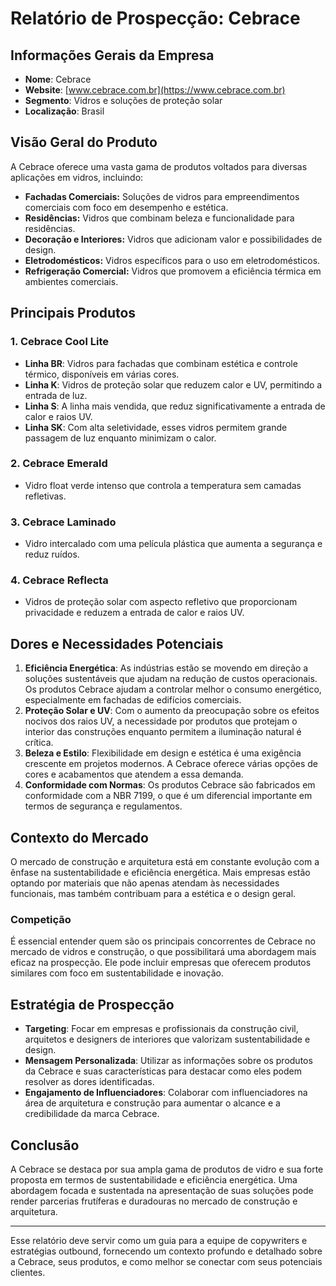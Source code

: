 # Relatório de Prospecção: Cebrace

## Informações Gerais da Empresa
- **Nome**: Cebrace
- **Website**: [www.cebrace.com.br](https://www.cebrace.com.br)
- **Segmento**: Vidros e soluções de proteção solar
- **Localização**: Brasil

## Visão Geral do Produto
A Cebrace oferece uma vasta gama de produtos voltados para diversas aplicações em vidros, incluindo:
- **Fachadas Comerciais:** Soluções de vidros para empreendimentos comerciais com foco em desempenho e estética.
- **Residências:** Vidros que combinam beleza e funcionalidade para residências.
- **Decoração e Interiores:** Vidros que adicionam valor e possibilidades de design.
- **Eletrodomésticos:** Vidros específicos para o uso em eletrodomésticos.
- **Refrigeração Comercial:** Vidros que promovem a eficiência térmica em ambientes comerciais.

## Principais Produtos
### 1. Cebrace Cool Lite
   - **Linha BR**: Vidros para fachadas que combinam estética e controle térmico, disponíveis em várias cores.
   - **Linha K**: Vidros de proteção solar que reduzem calor e UV, permitindo a entrada de luz.
   - **Linha S**: A linha mais vendida, que reduz significativamente a entrada de calor e raios UV.
   - **Linha SK**: Com alta seletividade, esses vidros permitem grande passagem de luz enquanto minimizam o calor.

### 2. Cebrace Emerald
   - Vidro float verde intenso que controla a temperatura sem camadas refletivas.

### 3. Cebrace Laminado
   - Vidro intercalado com uma película plástica que aumenta a segurança e reduz ruídos.

### 4. Cebrace Reflecta
   - Vidros de proteção solar com aspecto refletivo que proporcionam privacidade e reduzem a entrada de calor e raios UV.

## Dores e Necessidades Potenciais
1. **Eficiência Energética**: As indústrias estão se movendo em direção a soluções sustentáveis que ajudam na redução de custos operacionais. Os produtos Cebrace ajudam a controlar melhor o consumo energético, especialmente em fachadas de edifícios comerciais.
2. **Proteção Solar e UV**: Com o aumento da preocupação sobre os efeitos nocivos dos raios UV, a necessidade por produtos que protejam o interior das construções enquanto permitem a iluminação natural é crítica.
3. **Beleza e Estilo**: Flexibilidade em design e estética é uma exigência crescente em projetos modernos. A Cebrace oferece várias opções de cores e acabamentos que atendem a essa demanda.
4. **Conformidade com Normas**: Os produtos Cebrace são fabricados em conformidade com a NBR 7199, o que é um diferencial importante em termos de segurança e regulamentos.

## Contexto do Mercado
O mercado de construção e arquitetura está em constante evolução com a ênfase na sustentabilidade e eficiência energética. Mais empresas estão optando por materiais que não apenas atendam às necessidades funcionais, mas também contribuam para a estética e o design geral.

### Competição
É essencial entender quem são os principais concorrentes de Cebrace no mercado de vidros e construção, o que possibilitará uma abordagem mais eficaz na prospecção. Ele pode incluir empresas que oferecem produtos similares com foco em sustentabilidade e inovação.

## Estratégia de Prospecção
- **Targeting**: Focar em empresas e profissionais da construção civil, arquitetos e designers de interiores que valorizam sustentabilidade e design.
- **Mensagem Personalizada**: Utilizar as informações sobre os produtos da Cebrace e suas características para destacar como eles podem resolver as dores identificadas.
- **Engajamento de Influenciadores**: Colaborar com influenciadores na área de arquitetura e construção para aumentar o alcance e a credibilidade da marca Cebrace.

## Conclusão
A Cebrace se destaca por sua ampla gama de produtos de vidro e sua forte proposta em termos de sustentabilidade e eficiência energética. Uma abordagem focada e sustentada na apresentação de suas soluções pode render parcerias frutíferas e duradouras no mercado de construção e arquitetura.

---

Esse relatório deve servir como um guia para a equipe de copywriters e estratégias outbound, fornecendo um contexto profundo e detalhado sobre a Cebrace, seus produtos, e como melhor se conectar com seus potenciais clientes.